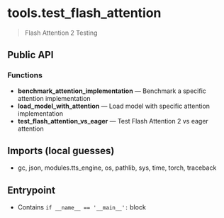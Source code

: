 # tools.test_flash_attention

> Flash Attention 2 Testing

## Public API


### Functions
- **benchmark_attention_implementation** — Benchmark a specific attention implementation
- **load_model_with_attention** — Load model with specific attention implementation
- **test_flash_attention_vs_eager** — Test Flash Attention 2 vs eager attention

## Imports (local guesses)
- gc, json, modules.tts_engine, os, pathlib, sys, time, torch, traceback

## Entrypoint
- Contains `if __name__ == '__main__':` block